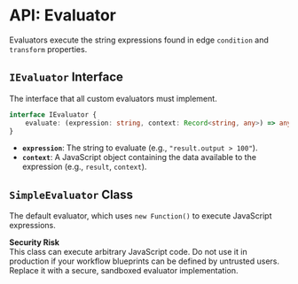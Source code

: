 # API: Evaluator

Evaluators execute the string expressions found in edge `condition` and `transform` properties.

## `IEvaluator` Interface

The interface that all custom evaluators must implement.

```typescript
interface IEvaluator {
	evaluate: (expression: string, context: Record<string, any>) => any
}
```
-   **`expression`**: The string to evaluate (e.g., `"result.output > 100"`).
-   **`context`**: A JavaScript object containing the data available to the expression (e.g., `result`, `context`).

## `SimpleEvaluator` Class

The default evaluator, which uses `new Function()` to execute JavaScript expressions.

<div class="danger">
  <strong>Security Risk</strong><br>
  This class can execute arbitrary JavaScript code. Do not use it in production if your workflow blueprints can be defined by untrusted users. Replace it with a secure, sandboxed evaluator implementation.
</div>
